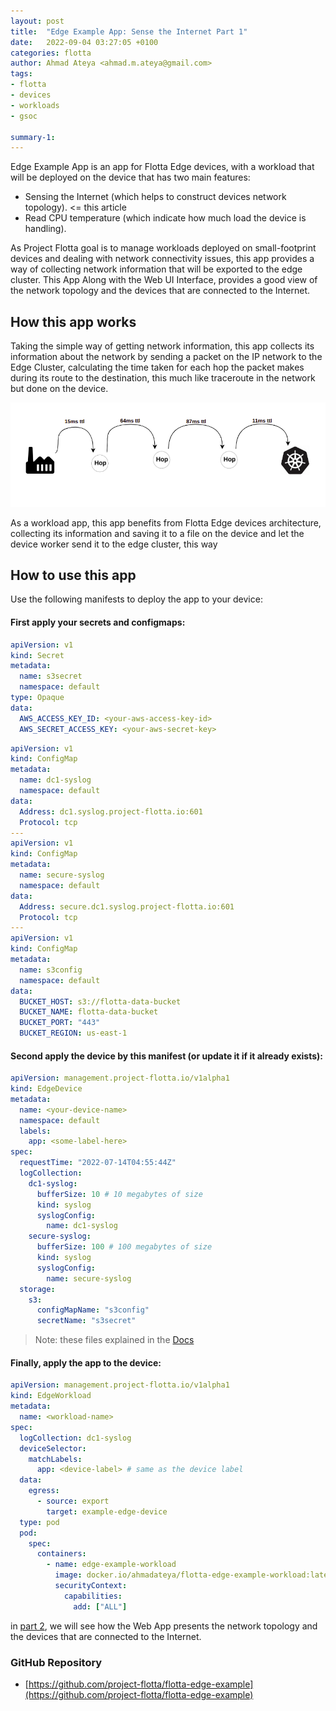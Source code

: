 ```yaml
---
layout: post
title:  "Edge Example App: Sense the Internet Part 1"
date:   2022-09-04 03:27:05 +0100
categories: flotta
author: Ahmad Ateya <ahmad.m.ateya@gmail.com>
tags:
- flotta
- devices
- workloads
- gsoc

summary-1:
---
```

Edge Example App is an app for Flotta Edge devices, with a workload that will be deployed on the device that has two main features:
- Sensing the Internet (which helps to construct devices network topology). <= this article
- Read CPU temperature (which indicate how much load the device is handling).

As Project Flotta goal is to manage workloads deployed on small-footprint devices and dealing with network connectivity issues, this app provides a way of collecting network information that will be exported to the edge cluster.
This App Along with the Web UI Interface, provides a good view of the network topology and the devices that are connected to the Internet.

## How this app works
Taking the simple way of getting network information, this app collects its information about the network by sending a packet on the IP network to the Edge Cluster, calculating the time taken for each hop the packet makes during its route to the destination, this much like traceroute in the network but done on the device.

![](/assets/images/traceroute.png)

As a workload app, this app benefits from Flotta Edge devices architecture, collecting its information and saving it to a file on the device and let the device worker send it to the edge cluster, this way


## How to use this app
Use the following manifests to deploy the app to your device:

#### First apply your secrets and configmaps:
```yaml
apiVersion: v1
kind: Secret
metadata:
  name: s3secret
  namespace: default
type: Opaque
data:
  AWS_ACCESS_KEY_ID: <your-aws-access-key-id>
  AWS_SECRET_ACCESS_KEY: <your-aws-secret-key>
```

```yaml
apiVersion: v1
kind: ConfigMap
metadata:
  name: dc1-syslog
  namespace: default
data:
  Address: dc1.syslog.project-flotta.io:601
  Protocol: tcp
---
apiVersion: v1
kind: ConfigMap
metadata:
  name: secure-syslog
  namespace: default
data:
  Address: secure.dc1.syslog.project-flotta.io:601
  Protocol: tcp
---
apiVersion: v1
kind: ConfigMap
metadata:
  name: s3config
  namespace: default
data:
  BUCKET_HOST: s3://flotta-data-bucket
  BUCKET_NAME: flotta-data-bucket
  BUCKET_PORT: "443"
  BUCKET_REGION: us-east-1
```

#### Second apply the device by this manifest (or update it if it already exists):

```yaml
apiVersion: management.project-flotta.io/v1alpha1
kind: EdgeDevice
metadata:
  name: <your-device-name>
  namespace: default
  labels:
    app: <some-label-here>
spec:
  requestTime: "2022-07-14T04:55:44Z"
  logCollection:
    dc1-syslog:
      bufferSize: 10 # 10 megabytes of size
      kind: syslog
      syslogConfig:
        name: dc1-syslog
    secure-syslog:
      bufferSize: 100 # 100 megabytes of size
      kind: syslog
      syslogConfig:
        name: secure-syslog
  storage:
    s3:
      configMapName: "s3config"
      secretName: "s3secret"
```

> Note: these files explained in the [Docs](https://project-flotta.io/documentation/v0_2_0/operations/data_synchronization.html#configuring-edgedevice)

#### Finally, apply the app to the device:
```yaml
apiVersion: management.project-flotta.io/v1alpha1
kind: EdgeWorkload
metadata:
  name: <workload-name>
spec:
  logCollection: dc1-syslog
  deviceSelector:
    matchLabels:
      app: <device-label> # same as the device label
  data:
    egress:
      - source: export
        target: example-edge-device
  type: pod
  pod:
    spec:
      containers:
        - name: edge-example-workload
          image: docker.io/ahmadateya/flotta-edge-example-workload:latest
          securityContext:
            capabilities:
              add: ["ALL"]
```

in [part 2](https://project-flotta.io/flotta/2022/09/05/edge-example-app-sense-the-internet-part-2.html), we will see how the Web App presents the network topology and the devices that are connected to the Internet.
### GitHub Repository
- [https://github.com/project-flotta/flotta-edge-example](https://github.com/project-flotta/flotta-edge-example)

